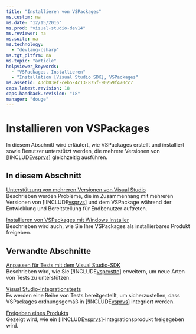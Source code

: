 ```yaml
---
title: "Installieren von VSPackages"
ms.custom: na
ms.date: "12/15/2016"
ms.prod: "visual-studio-dev14"
ms.reviewer: na
ms.suite: na
ms.technology: 
  - "devlang-csharp"
ms.tgt_pltfrm: na
ms.topic: "article"
helpviewer_keywords: 
  - "VSPackages, Installieren"
  - "Installation [Visual Studio SDK], VSPackages"
ms.assetid: 43db03ef-ceb5-4c13-875f-90259f470cc7
caps.latest.revision: 18
caps.handback.revision: "18"
manager: "douge"
---
```

# Installieren von VSPackages
In diesem Abschnitt wird erläutert, wie VSPackages erstellt und installiert sowie Benutzer unterstützt werden, die mehrere Versionen von [!INCLUDE[vsprvs](../assembler/masm/includes/vsprvs_md.md)] gleichzeitig ausführen.  
  
## In diesem Abschnitt  
 [Unterstützung von mehreren Versionen von Visual Studio](../Topic/Supporting%20Multiple%20Versions%20of%20Visual%20Studio.md)  
 Beschrieben werden Probleme, die im Zusammenhang mit mehreren Versionen von [!INCLUDE[vsprvs](../assembler/masm/includes/vsprvs_md.md)] und dem VSPackage während der Entwicklung und Bereitstellung für Endbenutzer auftreten.  
  
 [Installieren von VSPackages mit Windows Installer](../Topic/Installing%20VSPackages%20With%20Windows%20Installer.md)  
 Beschrieben wird auch, wie Sie Ihre VSPackages als installierbares Produkt freigeben.  
  
## Verwandte Abschnitte  
 [Anpassen für Tests mit dem Visual Studio\-SDK](assetId:///9cf7a840-dd66-4b00-90f7-e00e40370a69)  
 Beschrieben wird, wie Sie [!INCLUDE[vsprvstte](../misc/includes/vsprvstte_md.md)] erweitern, um neue Arten von Tests zu unterstützen.  
  
 [Visual Studio\-Integrationstests](assetId:///8d741735-7d93-46c2-ab93-01da7a0e016d)  
 Es werden eine Reihe von Tests bereitgestellt, um sicherzustellen, dass VSPackages ordnungsgemäß in [!INCLUDE[vsprvs](../assembler/masm/includes/vsprvs_md.md)] integriert werden.  
  
 [Freigeben eines Produkts](../misc/releasing-a-visual-studio-integration-product.md)  
 Gezeigt wird, wie ein [!INCLUDE[vsprvs](../assembler/masm/includes/vsprvs_md.md)]\-Integrationsprodukt freigegeben wird.